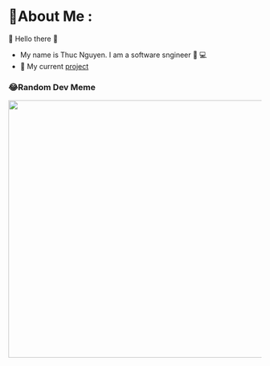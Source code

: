 # 💫About Me :
:wave: Hello there :wave:

- My name is Thuc Nguyen. I am a software sngineer :construction_worker: :computer:
- :telescope: My current [project](https://github.com/chill-venture/chillroom)

<!-- # 🌐Socials [![LinkedIn](https://img.shields.io/badge/LinkedIn-%230077B5.svg?logo=linkedin&logoColor=white)](https://linkedin.com/in/thucngyyen) 
[![Facebook](https://img.shields.io/badge/Facebook-%231877F2.svg?logo=Facebook&logoColor=white)](https://facebook.com/thucngyyen) [![Instagram](https://img.shields.io/badge/Instagram-%23E4405F.svg?logo=Instagram&logoColor=white)](https://instagram.com/thucngyyen) -->
 

<!-- # 💻Tech Stack
![Java](https://img.shields.io/badge/java-%23ED8B00.svg?style=flat&logo=java&logoColor=white) ![C++](https://img.shields.io/badge/c++-%2300599C.svg?style=flat&logo=c%2B%2B&logoColor=white) ![Python](https://img.shields.io/badge/python-3670A0?style=flat&logo=python&logoColor=ffdd54) ![JavaScript](https://img.shields.io/badge/javascript-%23323330.svg?style=flat&logo=javascript&logoColor=%23F7DF1E) ![Shell Script](https://img.shields.io/badge/shell_script-%23121011.svg?style=flat&logo=gnu-bash&logoColor=white) ![Firebase](https://img.shields.io/badge/firebase-%23039BE5.svg?style=flat&logo=firebase) ![Google Cloud](https://img.shields.io/badge/Google%20Cloud-%234285F4.svg?style=flat&logo=google-cloud&logoColor=white) ![Heroku](https://img.shields.io/badge/heroku-%23430098.svg?style=flat&logo=heroku&logoColor=white) ![Flask](https://img.shields.io/badge/flask-%23000.svg?style=flat&logo=flask&logoColor=white) ![Spring](https://img.shields.io/badge/spring-%236DB33F.svg?style=flat&logo=spring&logoColor=white) ![Socket.io](https://img.shields.io/badge/Socket.io-black?style=flat&logo=socket.io&badgeColor=010101) ![Bootstrap](https://img.shields.io/badge/bootstrap-%23563D7C.svg?style=flat&logo=bootstrap&logoColor=white) ![NPM](https://img.shields.io/badge/NPM-%23000000.svg?style=flat&logo=npm&logoColor=white) -->

<!-- # 📊GitHub Stats :
![](https://github-readme-stats.vercel.app/api?username=thucngyyen&theme=radical&hide_border=false&include_all_commits=false&count_private=false)<br/>
![](https://github-readme-streak-stats.herokuapp.com/?user=thucngyyen&theme=radical&hide_border=false)<br/>
![](https://github-readme-stats.vercel.app/api/top-langs/?username=thucngyyen&theme=radical&hide_border=false&include_all_commits=false&count_private=false&layout=compact) -->

<!-- ### ✍️Favorite Dev Quote
![](https://quotes-github-readme.vercel.app/api?type=horizontal&theme=dark) -->

### 😂Random Dev Meme
<img src="https://random-memer.herokuapp.com/" width="512px"/>
